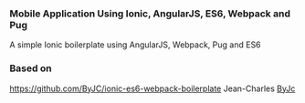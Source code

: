 ### Mobile Application Using Ionic, AngularJS, ES6, Webpack and Pug
A simple Ionic boilerplate using AngularJS, Webpack, Pug and ES6

### Based on 
https://github.com/ByJC/ionic-es6-webpack-boilerplate  Jean-Charles [ByJc](https://github.com/ByJC)